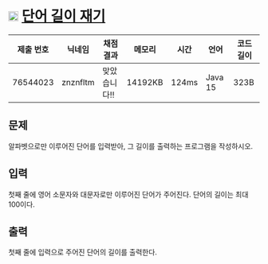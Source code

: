 # <img width="20px"  src="https://d2gd6pc034wcta.cloudfront.net/tier/1.svg" class="solvedac-tier"> [단어 길이 재기](https://www.acmicpc.net/problem/2743) 

| 제출 번호 | 닉네임 | 채점 결과 | 메모리 | 시간 | 언어 | 코드 길이 |
|---|---|---|---|---|---|---|
|76544023|znznfltm|맞았습니다!! |14192KB|124ms|Java 15|323B|

## 문제
<p>알파벳으로만 이루어진 단어를 입력받아, 그 길이를 출력하는 프로그램을 작성하시오.</p>

## 입력
<p>첫째 줄에 영어 소문자와 대문자로만 이루어진 단어가 주어진다. 단어의 길이는 최대 100이다.</p>

## 출력
<p>첫째 줄에 입력으로 주어진 단어의 길이를 출력한다.</p>


